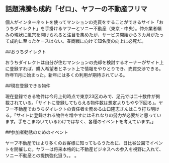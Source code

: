 ## 話題沸騰も成約「ゼロ」、ヤフーの不動産フリマ

個人がインターネットを使ってマンションの売買をすることができるサイト「おうちダイレクト」を手掛けるヤフーとソニー不動産（東京・中央）。仲介業者頼みの現状に風穴を開けられると注目を集めたが、サービス開始から３カ月がたって成約に至ったケースはない。春商戦に向けて知名度の向上に必死だ。

##おうちダイレクト

おうちダイレクトは自分が住むマンションの売却を検討するオーナーがサイト上に登録すれば、購入希望者とネット上で情報をやりとりでき、売買交渉できる。昨年11月に始まった。新年には多くの利用が期待されている。

##現在登録できる物件

現在登録できる物件は今月上旬時点で東京23区のみで、足元では二十数件が掲載されている。「サイトに登録してもらえる物件数は想定よりもやや下回る」。ヤフー不動産でおうちダイレクトの責任者を務める山口隆志さんはこう打ち明ける。「サイトに登録される物件を増やすにはそれなりの努力が必要だと思っています。手をこまねいているわけではなく、各種のイベントを考えています。」

##参加者勧誘のためのイベント

ヤーフ不動産ではより多くのお客様に知ってもらうために、日比谷公園でイベントを開催した。ヤフーは将来本格的に不動産ビジネスへの参入を視野に入れて、ソニー不動産との提携強化狙う。。
。

